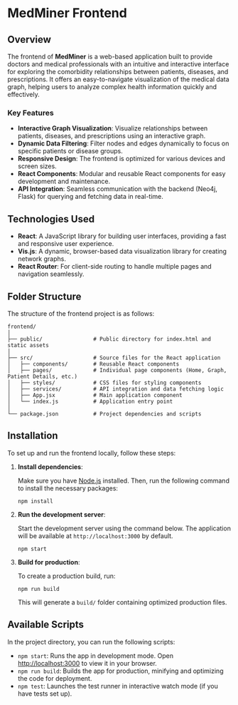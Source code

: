 
# MedMiner Frontend

## Overview

The frontend of **MedMiner** is a web-based application built to provide doctors and medical professionals with an intuitive and interactive interface for exploring the comorbidity relationships between patients, diseases, and prescriptions. It offers an easy-to-navigate visualization of the medical data graph, helping users to analyze complex health information quickly and effectively.

### Key Features

- **Interactive Graph Visualization**: Visualize relationships between patients, diseases, and prescriptions using an interactive graph.
- **Dynamic Data Filtering**: Filter nodes and edges dynamically to focus on specific patients or disease groups.
- **Responsive Design**: The frontend is optimized for various devices and screen sizes.
- **React Components**: Modular and reusable React components for easy development and maintenance.
- **API Integration**: Seamless communication with the backend (Neo4j, Flask) for querying and fetching data in real-time.

## Technologies Used

- **React**: A JavaScript library for building user interfaces, providing a fast and responsive user experience.
- **Vis.js**: A dynamic, browser-based data visualization library for creating network graphs.
- **React Router**: For client-side routing to handle multiple pages and navigation seamlessly.

## Folder Structure

The structure of the frontend project is as follows:

```
frontend/
│
├── public/                # Public directory for index.html and static assets
│
├── src/                   # Source files for the React application
│   ├── components/        # Reusable React components
│   ├── pages/             # Individual page components (Home, Graph, Patient Details, etc.)
│   ├── styles/            # CSS files for styling components
│   ├── services/          # API integration and data fetching logic
│   ├── App.jsx            # Main application component
│   └── index.js           # Application entry point
│
└── package.json           # Project dependencies and scripts
```

## Installation

To set up and run the frontend locally, follow these steps:


1. **Install dependencies**:

   Make sure you have [Node.js](https://nodejs.org/) installed. Then, run the following command to install the necessary packages:

   ```
   npm install
   ```

2. **Run the development server**:

   Start the development server using the command below. The application will be available at `http://localhost:3000` by default.

   ```
   npm start
   ```

3. **Build for production**:

   To create a production build, run:

   ```
   npm run build
   ```

   This will generate a `build/` folder containing optimized production files.

## Available Scripts

In the project directory, you can run the following scripts:

- `npm start`: Runs the app in development mode. Open [http://localhost:3000](http://localhost:3000) to view it in your browser.
- `npm run build`: Builds the app for production, minifying and optimizing the code for deployment.
- `npm test`: Launches the test runner in interactive watch mode (if you have tests set up).


